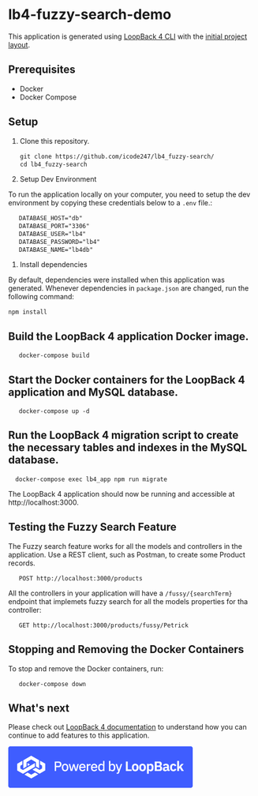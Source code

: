 # lb4-fuzzy-search-demo

This application is generated using [LoopBack 4 CLI](https://loopback.io/doc/en/lb4/Command-line-interface.html) with the
[initial project layout](https://loopback.io/doc/en/lb4/Loopback-application-layout.html).

## Prerequisites

- Docker
- Docker Compose

## Setup

1. Clone this repository.


       git clone https://github.com/icode247/lb4_fuzzy-search/
       cd lb4_fuzzy-search

3. Setup Dev Environment

To run the application locally on your computer, you need to setup the dev environment by copying these credentials below to a `.env` file.:


       DATABASE_HOST="db"
       DATABASE_PORT="3306"
       DATABASE_USER="lb4"
       DATABASE_PASSWORD="lb4"
       DATABASE_NAME="lb4db"


1. Install dependencies

By default, dependencies were installed when this application was generated.
Whenever dependencies in `package.json` are changed, run the following command:

```sh
npm install
```

## Build the LoopBack 4 application Docker image.

       docker-compose build


## Start the Docker containers for the LoopBack 4 application and MySQL database.

       docker-compose up -d

## Run the LoopBack 4 migration script to create the necessary tables and indexes in the MySQL database.

      docker-compose exec lb4_app npm run migrate

The LoopBack 4 application should now be running and accessible at http://localhost:3000.

## Testing the Fuzzy Search Feature
The Fuzzy search feature works for all the models and controllers in the application.
Use a REST client, such as Postman, to create some Product records.

       POST http://localhost:3000/products

All the controllers in your application will have a `/fussy/{searchTerm}` endpoint that implemets fuzzy search for all the models properties for tha controller:

       GET http://localhost:3000/products/fussy/Petrick

## Stopping and Removing the Docker Containers
To stop and remove the Docker containers, run:


       docker-compose down


## What's next

Please check out [LoopBack 4 documentation](https://loopback.io/doc/en/lb4/) to
understand how you can continue to add features to this application.

[![LoopBack](https://github.com/loopbackio/loopback-next/raw/master/docs/site/imgs/branding/Powered-by-LoopBack-Badge-(blue)-@2x.png)](http://loopback.io/)
